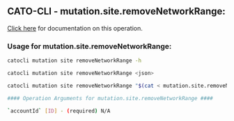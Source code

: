 
## CATO-CLI - mutation.site.removeNetworkRange:
[Click here](https://api.catonetworks.com/documentation/#mutation-mutation.site.removeNetworkRange) for documentation on this operation.

### Usage for mutation.site.removeNetworkRange:

```bash
catocli mutation site removeNetworkRange -h

catocli mutation site removeNetworkRange <json>

catocli mutation site removeNetworkRange "$(cat < mutation.site.removeNetworkRange.json)"

#### Operation Arguments for mutation.site.removeNetworkRange ####

`accountId` [ID] - (required) N/A    
